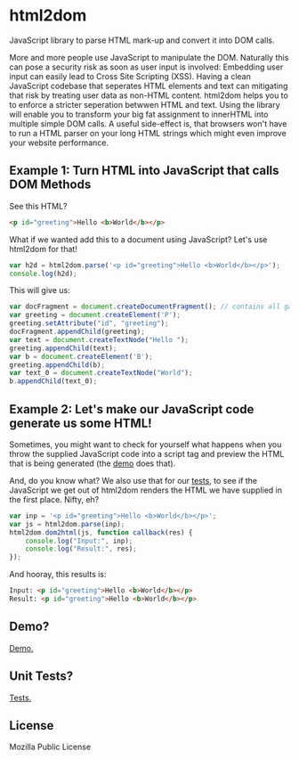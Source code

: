 # html2dom

JavaScript library to parse HTML mark-up and convert it into DOM calls.


More and more people use JavaScript to manipulate the DOM. Naturally
this can pose a security risk as soon as user input is involved:
Embedding user input can easily lead to Cross Site Scripting (XSS).
Having a clean JavaScript codebase that seperates HTML elements and text
can mitigating that risk by treating user data as non-HTML content.
html2dom helps you to to enforce a stricter seperation betwwen HTML and
text. Using the library will enable you to transform your big fat
assignment to innerHTML into multiple simple DOM calls.
A useful side-effect is, that browsers won't have to run a HTML parser
on your long HTML strings which might even improve your website
performance.


## Example 1: Turn HTML into JavaScript that calls DOM Methods

See this HTML?

``` html
<p id="greeting">Hello <b>World</b></p>
```

What if we wanted add this to a document using JavaScript?
Let's use html2dom for that!
``` js
var h2d = html2dom.parse('<p id="greeting">Hello <b>World</b></p>');
console.log(h2d);
```

This will give us:

``` js
var docFragment = document.createDocumentFragment(); // contains all gathered nodes
var greeting = document.createElement('P');
greeting.setAttribute("id", "greeting");
docFragment.appendChild(greeting);
var text = document.createTextNode("Hello ");
greeting.appendChild(text);
var b = document.createElement('B');
greeting.appendChild(b);
var text_0 = document.createTextNode("World");
b.appendChild(text_0);
```

## Example 2: Let's make our JavaScript code generate us some HTML!

Sometimes, you might want to check for yourself what happens when you throw
the supplied JavaScript code into a script tag and preview the HTML that
is being generated (the [demo](http://freddyb.github.com/html2dom/) does that).

And, do you know what? We also use that for our [tests](http://freddyb.github.com/html2dom/tests/tests.html), to see if the JavaScript we get out of
html2dom renders the HTML we have supplied in the first place. Nifty, eh?

``` js
var inp = '<p id="greeting">Hello <b>World</b></p>';
var js = html2dom.parse(inp);
html2dom.dom2html(js, function callback(res) {
	console.log("Input:", inp);
	console.log("Result:", res);
});
```

And hooray, this results is:

``` html
Input: <p id="greeting">Hello <b>World</b></p>
Result: <p id="greeting">Hello <b>World</b></p>
```
## Demo?

[Demo.](http://freddyb.github.com/html2dom/)

## Unit Tests?

[Tests.](http://freddyb.github.com/html2dom/tests/tests.html)

## License
Mozilla Public License
